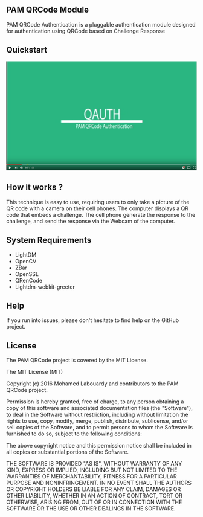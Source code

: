 ## PAM QRCode Module

PAM QRCode Authentication is a pluggable authentication module designed for authentication.using QRCode based on Challenge Response

## Quickstart 

[![PAM QRCode Tutorial](screenshot.png)](https://www.youtube.com/watch?v=d7CGI3weA74 "PAM QRCode Tutorial")

## How it works ?

This technique is easy to use, requiring users to only take a picture of the QR code with a camera on their cell phones. The computer displays a QR code that embeds a challenge. The cell phone generate the response to the challenge, and send the response via the Webcam of the computer.

## System Requirements

- LightDM
- OpenCV
- ZBar
- OpenSSL
- QRenCode
- Lightdm-webkit-greeter

## Help

If you run into issues, please don't hesitate to find help on the GitHub project.

## License

The PAM QRCode project is covered by the MIT License.

The MIT License (MIT)

Copyright (c) 2016 Mohamed Labouardy and contributors to the PAM QRCode project.

Permission is hereby granted, free of charge, to any person obtaining a copy of this software and associated documentation files (the "Software"), to deal in the Software without restriction, including without limitation the rights to use, copy, modify, merge, publish, distribute, sublicense, and/or sell copies of the Software, and to permit persons to whom the Software is furnished to do so, subject to the following conditions:

The above copyright notice and this permission notice shall be included in all copies or substantial portions of the Software.

THE SOFTWARE IS PROVIDED "AS IS", WITHOUT WARRANTY OF ANY KIND, EXPRESS OR IMPLIED, INCLUDING BUT NOT LIMITED TO THE WARRANTIES OF MERCHANTABILITY, FITNESS FOR A PARTICULAR PURPOSE AND NONINFRINGEMENT. IN NO EVENT SHALL THE AUTHORS OR COPYRIGHT HOLDERS BE LIABLE FOR ANY CLAIM, DAMAGES OR OTHER LIABILITY, WHETHER IN AN ACTION OF CONTRACT, TORT OR OTHERWISE, ARISING FROM, OUT OF OR IN CONNECTION WITH THE SOFTWARE OR THE USE OR OTHER DEALINGS IN THE SOFTWARE.
